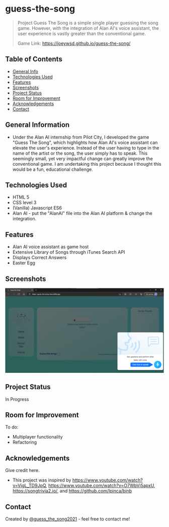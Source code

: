 # guess-the-song
> Project Guess The Song is a simple single player guessing the song game. However, with the integration of Alan AI's voice assistant, the user experience is vastly greater than the conventional game.
> 
> Game Link: https://joeywsd.github.io/guess-the-song/

## Table of Contents
* [General Info](#general-information)
* [Technologies Used](#technologies-used)
* [Features](#features)
* [Screenshots](#screenshots)
* [Project Status](#project-status)
* [Room for Improvement](#room-for-improvement)
* [Acknowledgements](#acknowledgements)
* [Contact](#contact)


## General Information
- Under the Alan AI internship from Pilot City, I developed the game "Guess The Song", which highlights how Alan AI's voice assistant can elevate the user's experience. Instead of the user having to type in the name of the artist or the song, the user simply has to speak. This seemingly small, yet very impactful change can greatly improve the conventional game. I am undertaking this project because I thought this would be a fun, educational challenge.


## Technologies Used
- HTML 5
- CSS level 3 
- (Vanilla) Javascript ES6
- Alan AI - put the "AlanAI" file into the Alan AI platform & change the integration.


## Features
- Alan AI voice assistant as game host
- Extensive Library of Songs through iTunes Search API
- Displays Correct Answers
- Easter Egg

## Screenshots
![Example screenshot 1](./Images/SinglePlayerFinal.png)

## Project Status
In Progress

## Room for Improvement
To do:
- Multiplayer functionality
- Refactoring


## Acknowledgements
Give credit here.
- This project was inspired by https://www.youtube.com/watch?v=VjgL_TD9JpQ, https://www.youtube.com/watch?v=O7WbVj5apxU, https://songtrivia2.io/, and https://github.com/lpinca/binb

## Contact
Created by [@guess_the_song2021](https://www.instagram.com/guess_the_song2021/) - feel free to contact me!

